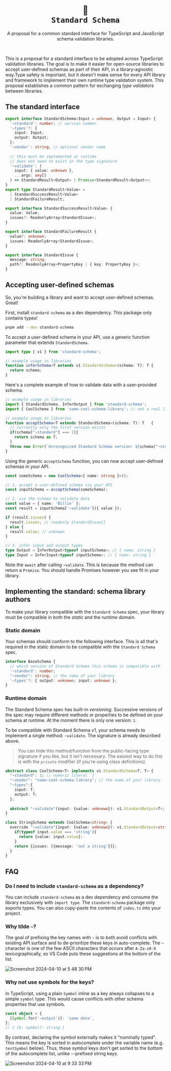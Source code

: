 <p align="center">
  <h1 align="center">🦆<br/><code>Standard Schema</code></h1>
  <p align="center">
    A proposal for a common standard interface for TypeScript and JavaScript schema validation libraries.
  </p>
</p>

<br/>

This is a proposal for a standard interface to be adopted across TypeScript validation libraries. The goal is to make it easier for open-source libraries to accept user-defined schemas as part of their API, in a library-agnostic way.Type safety is important, but it doesn't make sense for every API library and framework to implement their own runtime type validation system. This proposal establishes a common pattern for exchanging _type validators_ between libraries.

## The standard interface

```ts
export interface StandardSchema<Input = unknown, Output = Input> {
  '~standard': number; // version number
  '~types'?: {
    input: Input;
    output: Output;
  };
  '~vendor': string; // optional vendor name
  
  // this must be implemented at runtime 
  // does not need to exist in the type signature
  '~validate': (
    input: { value: unknown },
    ...args: any[] 
  ) => StandardResult<Output> | Promise<StandardResult<Output>>;
}
export type StandardResult<Value> =
  | StandardSuccessResult<Value>
  | StandardFailureResult;

export interface StandardSuccessResult<Value> {
  value: Value;
  issues?: ReadonlyArray<StandardIssue>;
}

export interface StandardFailureResult {
  value?: unknown;
  issues: ReadonlyArray<StandardIssue>;
}

export interface StandardIssue {
  message: string;
  path?: ReadonlyArray<PropertyKey | { key: PropertyKey }>;
}
```

## Accepting user-defined schemas

So, you're building a library and want to accept user-defined schemas. Great!

First, install `standard-schema` as a dev dependency. This package only contains types!

```sh
pnpm add --dev standard-schema
```

To accept a user-defined schema in your API, use a generic function parameter that extends `StandardSchema`.

```ts
import type { v1 } from 'standard-schema';

// example usage in libraries
function inferSchema<T extends v1.StandardSchema>(schema: T): T {
  return schema;
}
```

Here's a complete example of how to validate data with a user-provided schema.

```ts
// example usage in libraries
import { StandardSchema, InferOutput } from 'standard-schema';
import { CoolSchema } from 'some-cool-schema-library'; // not a real library

// example usage in libraries
function acceptSchema<T extends StandardSchema>(schema: T): T   {
  // currently only the first version exists
  if(schema["~standard"] === 1){
    return schema as T;
  }
  throw new Error(`Unrecognized Standard Schema version: ${schema["~standard"]}`);
}
```

Using the generic `acceptSchema` function, you can now accept user-defined schemas in your API.

```ts
const someSchema = new CoolSchema<{ name: string }>();

// 1. accept a user-defined schema via your API
const inputSchema = acceptSchema(someSchema); 

// 2. use the schema to validate data
const value = { name: 'Billie' };
const result = inputSchema['~validate']({ value });

if (result.issues) {
  result.issues; // readonly StandardIssue[]
} else {
  result.value; // unknown
}

// 3. infer input and output types
type Output = InferOutput<typeof inputSchema>; // { name: string }
type Input = InferInput<typeof inputSchema>; // { name: string }
```

Note the `await` after calling `~validate`. This is because the method can return a `Promise`. You should handle Promises however you see fit in your library.


## Implementing the standard: schema library authors

To make your library compatible with the `Standard Schema` spec, your library must be compatible in both the _static_ and the _runtime_ domain.

### Static domain

Your schemas should conform to the following interface. This is all that's required in the static domain to be compatible with the `Standard Schema` spec.

```ts
interface BaseSchema {
  // which version of Standard Schema this schema is compatible with
  '~standard': number;
  "~vendor": string; // the name of your library
  '~types'?: { output: unknown; input: unknown };
}
```

### Runtime domain

The Standard Schema spec has built-in _versioning_. Successive versions of the spec may require different methods or properties to be defined on your schema at runtime. At the moment there is only one version: `1`. 

To be compatible with Standard Schema v1, your schema needs to implement a single method: `~validate`. The signature is already described above.

> You can hide this method/function from the public-facing type signature if you like, but it isn't necessary. The easiest way to do this is with the `private` modifier (if you're using class definitions).

```ts
abstract class CoolSchema<T> implements v1.StandardSchema<T, T> {
  "~standard": 1; // numeric literal `1`
  "~vendor": "some-cool-schema-library"; // the name of your library
  "~types":{
    input: T;
    output: T;
  };
  
  abstract "~validate"(input: {value: unknown}): v1.StandardOutput<T>;
}

class StringSchema extends CoolSchema<string> {
  override "~validate"(input: {value: unknown}): v1.StandardOutput<string> {
    if(typeof input.value === 'string'){
      return {value: input.value};
    }
    return {issues: [{message: 'not a string'}]};
  }
}
```

## FAQ

### Do I need to include `standard-schema` as a dependency?

You can include `standard-schema` as a dev dependency and consume the library exclusively with `import type`. The `standard-schema` package only exports types. You can also copy-paste the contents of `index.ts` into your project.

### Why tilde `~`?

The goal of prefixing the key names with `~` is to both avoid conflicts with existing API surface and to de-prioritize these keys in auto-complete. The `~` character is one of the few ASCII characters that occurs after `A-Za-z0-9` lexicographically, so VS Code puts these suggestions at the bottom of the list.

![Screenshot 2024-04-10 at 5 48 30 PM](https://github.com/standard-schema/standard-schema/assets/3084745/5dfc0219-7531-481e-9691-cff5bc471378)

### Why not use symbols for the keys?

In TypeScript, using a plain `Symbol` inline as a key always collapses to a simple `symbol` type. This would cause conflicts with other schema properties that use symbols.

```ts
const object = {
  [Symbol.for('~output')]: 'some data',
};
// { [k: symbol]: string }
```

By contrast, declaring the symbol externally makes it "nominally typed". This means the key is sorted in autocomplete under the variable name (e.g. `testSymbol` below). Thus, these symbol keys don't get sorted to the bottom of the autocomplete list, unlike `~`-prefixed string keys.

![Screenshot 2024-04-10 at 9 33 33 PM](https://github.com/standard-schema/standard-schema/assets/3084745/82c47820-90c3-4163-a838-858b987a6bea)
